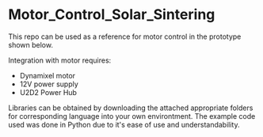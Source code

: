 # Motor_Control_Solar_Sintering
This repo can be used as a reference for motor control in the prototype shown below.


Integration with motor requires:
- Dynamixel motor
- 12V power supply
- U2D2 Power Hub

Libraries can be obtained by downloading the attached appropriate folders for corresponding language into your own environtment.
The example code used was done in Python due to it's ease of use and understandability.

